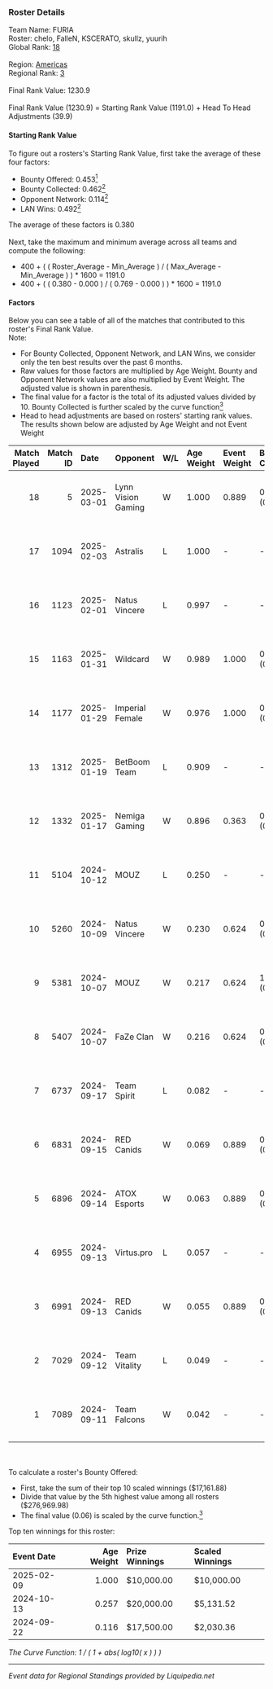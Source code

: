 ### Roster Details<br />
Team Name: FURIA<br />
Roster: chelo, FalleN, KSCERATO, skullz, yuurih<br />
Global Rank: [18](../standings_global.md)<br />
<br />
Region: [Americas]( ../standings_americas.md)<br />
Regional Rank: [3]( ../standings_americas.md)<br />
<br />
Final Rank Value:  1230.9<br />
<br />
Final Rank Value (1230.9) = Starting Rank Value (1191.0) + Head To Head Adjustments (39.9)<br />

#### Starting Rank Value<br />
To figure out a rosters's Starting Rank Value, first take the average of these four factors:<br />
- Bounty Offered: 0.453[<sup>1</sup>](#table2)
- Bounty Collected: 0.462[<sup>2</sup>](#table1)
- Opponent Network: 0.114[<sup>2</sup>](#table1)
- LAN Wins: 0.492[<sup>2</sup>](#table1)

The average of these factors is 0.380<br />
<br />
Next, take the maximum and minimum average across all teams and compute the following:<br />
- 400 + ( ( Roster_Average - Min_Average ) / ( Max_Average - Min_Average ) ) * 1600 = 1191.0
- 400 + ( ( 0.380 - 0.000 ) / ( 0.769 - 0.000 ) ) * 1600 = 1191.0


#### Factors<br />
Below you can see a table of all of the matches that contributed to this roster's Final Rank Value.<br />
Note:<br />

- For Bounty Collected, Opponent Network, and LAN Wins, we consider only the ten best results over the past 6 months.
- Raw values for those factors are multiplied by Age Weight. Bounty and Opponent Network values are also multiplied by Event Weight. The adjusted value is shown in parenthesis.
- The final value for a factor is the total of its adjusted values divided by 10. Bounty Collected is further scaled by the curve function[<sup>3</sup>](#curveFunction)
- Head to head adjustments are based on rosters' starting rank values. The results shown below are adjusted by Age Weight and not Event Weight
<span id="table1"></span><br />


| Match Played | Match ID | Date       | Opponent           | W/L | Age Weight | Event Weight | Bounty Collected | Opponent Network | LAN Wins  | H2H Adj. | Roster                                  |
| -: | -: | :- | :- | :- | :- | :- | :- | :- | :- | -: | :- |
|           18 |        5 | 2025-03-01 | Lynn Vision Gaming | W   | 1.000      | 0.889        | 0.013 (0.011)    | 0.333 (0.296)    | 1 (1.000) |     5.51 | chelo, FalleN, KSCERATO, skullz, yuurih |
|           17 |     1094 | 2025-02-03 | Astralis           | L   | 1.000      | -            | -                | -                | -         |    -1.22 | chelo, FalleN, KSCERATO, skullz, yuurih |
|           16 |     1123 | 2025-02-01 | Natus Vincere      | L   | 0.997      | -            | -                | -                | -         |    -1.78 | chelo, FalleN, KSCERATO, skullz, yuurih |
|           15 |     1163 | 2025-01-31 | Wildcard           | W   | 0.989      | 1.000        | 0.161 (0.160)    | 0.279 (0.276)    | 1 (0.989) |    12.77 | chelo, FalleN, KSCERATO, skullz, yuurih |
|           14 |     1177 | 2025-01-29 | Imperial Female    | W   | 0.976      | 1.000        | 0.160 (0.156)    | 0.213 (0.208)    | 1 (0.976) |    11.04 | chelo, FalleN, KSCERATO, skullz, yuurih |
|           13 |     1312 | 2025-01-19 | BetBoom Team       | L   | 0.909      | -            | -                | -                | -         |   -17.74 | chelo, FalleN, KSCERATO, skullz, yuurih |
|           12 |     1332 | 2025-01-17 | Nemiga Gaming      | W   | 0.896      | 0.363        | 0.204 (0.066)    | 0.424 (0.138)    | -         |    10.19 | chelo, FalleN, KSCERATO, skullz, yuurih |
|           11 |     5104 | 2024-10-12 | MOUZ               | L   | 0.250      | -            | -                | -                | -         |    -0.11 | chelo, FalleN, KSCERATO, skullz, yuurih |
|           10 |     5260 | 2024-10-09 | Natus Vincere      | W   | 0.230      | 0.624        | 0.602 (0.086)    | 0.434 (0.062)    | 1 (0.230) |     6.82 | chelo, FalleN, KSCERATO, skullz, yuurih |
|            9 |     5381 | 2024-10-07 | MOUZ               | W   | 0.217      | 0.624        | 1.000 (0.135)    | 0.420 (0.057)    | 1 (0.217) |     6.74 | chelo, FalleN, KSCERATO, skullz, yuurih |
|            8 |     5407 | 2024-10-07 | FaZe Clan          | W   | 0.216      | 0.624        | 0.475 (0.064)    | 0.399 (0.054)    | 1 (0.216) |     6.60 | chelo, FalleN, KSCERATO, skullz, yuurih |
|            7 |     6737 | 2024-09-17 | Team Spirit        | L   | 0.082      | -            | -                | -                | -         |    -0.03 | chelo, FalleN, KSCERATO, skullz, yuurih |
|            6 |     6831 | 2024-09-15 | RED Canids         | W   | 0.069      | 0.889        | 0.023 (0.001)    | 0.197 (0.012)    | 1 (0.069) |     0.27 | chelo, FalleN, KSCERATO, skullz, yuurih |
|            5 |     6896 | 2024-09-14 | ATOX Esports       | W   | 0.063      | 0.889        | 0.069 (0.004)    | 0.525 (0.029)    | 1 (0.063) |     0.68 | chelo, FalleN, KSCERATO, skullz, yuurih |
|            4 |     6955 | 2024-09-13 | Virtus.pro         | L   | 0.057      | -            | -                | -                | -         |    -0.10 | chelo, FalleN, KSCERATO, skullz, yuurih |
|            3 |     6991 | 2024-09-13 | RED Canids         | W   | 0.055      | 0.889        | 0.023 (0.001)    | 0.197 (0.010)    | 1 (0.055) |     0.21 | chelo, FalleN, KSCERATO, skullz, yuurih |
|            2 |     7029 | 2024-09-12 | Team Vitality      | L   | 0.049      | -            | -                | -                | -         |    -0.03 | chelo, FalleN, KSCERATO, skullz, yuurih |
|            1 |     7089 | 2024-09-11 | Team Falcons       | W   | 0.042      | -            | -                | -                | 1 (0.042) |     0.10 | chelo, FalleN, KSCERATO, skullz, yuurih |

<br />
<span id="table2"></span><br />
To calculate a roster's Bounty Offered:<br />

- First, take the sum of their top 10 scaled winnings ($17,161.88)
- Divide that value by the 5th highest value among all rosters ($276,969.98)
- The final value (0.06) is scaled by the curve function.[<sup>3</sup>](#curveFunction)

Top ten winnings for this roster:<br />

| Event Date | Age Weight | Prize Winnings | Scaled Winnings |
| :- | -: | :- | :- |
| 2025-02-09 |      1.000 | $10,000.00     | $10,000.00      |
| 2024-10-13 |      0.257 | $20,000.00     | $5,131.52       |
| 2024-09-22 |      0.116 | $17,500.00     | $2,030.36       |


<span id="curveFunction"></span>_The Curve Function: 1 / ( 1 + abs( log10( x ) ) )_<br />

---
_Event data for Regional Standings provided by Liquipedia.net_<br />
